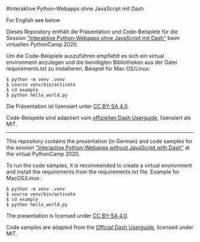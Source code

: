 #Interaktive Python-Webapps ohne JavaScript mit Dash

For English see below

Dieses Repository enthält die Präsentation und Code-Beispiele für die Session
["Interaktive Python-Webapps ohne JavaScript mit Dash"](https://barcamptools.eu/pycampcologne2020/events/05521a5d-3f4c-4a19-81a9-1f4bc6aa5985/interaktive_python_webapps_ohne_javascript_mit) beim virtuellen
PythonCamp 2020.

Um die Code-Beispiele auszuführen empfiehlt es sich ein virtual environment
anzulegen und die benötigten Bibliotheken aus der Datei requirements.txt zu
installieren. Beispiel für Mac OS/Linux:

    $ python -m venv .venv
    $ source venv/bin/activate
    $ cd example
    $ python hello_world.py

Die Präsentation ist lizensiert unter [CC BY-SA 4.0](https://creativecommons.org/licenses/by-sa/4.0/).

Code-Beispiele sind adaptiert vom
[offiziellen Dash Userguide](https://github.com/plotly/dash-docs), lizensiert
als MIT.

---

This repository contains the presentation (in German) and code samples for the
session ["Interactive Python-Webapps without JavaScript with Dash"](https://barcamptools.eu/pycampcologne2020/events/05521a5d-3f4c-4a19-81a9-1f4bc6aa5985/interaktive_python_webapps_ohne_javascript_mit) at the virtual
PythonCamp 2020.



To run the code samples, it is recommended to create a virtual environment and
install the requirements from the requirements.txt file. Example for MacOS/Linux:

    $ python -m venv .venv
    $ source venv/bin/activate
    $ cd example
    $ python hello_world.py

The presentation is licensed under [CC BY-SA 4.0](https://creativecommons.org/licenses/by-sa/4.0/).

Code samples are adapted from the
[Official Dash Userguide](https://github.com/plotly/dash-docs), licensed under
MIT.
